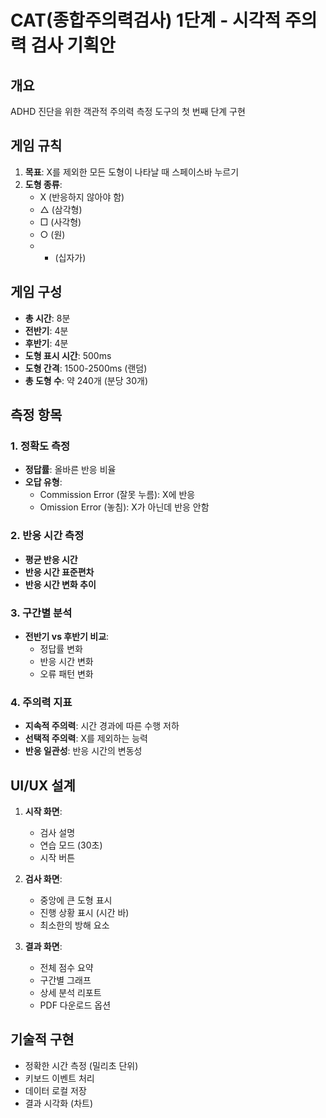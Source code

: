 # CAT(종합주의력검사) 1단계 - 시각적 주의력 검사 기획안

## 개요
ADHD 진단을 위한 객관적 주의력 측정 도구의 첫 번째 단계 구현

## 게임 규칙
1. **목표**: X를 제외한 모든 도형이 나타날 때 스페이스바 누르기
2. **도형 종류**: 
   - X (반응하지 않아야 함)
   - △ (삼각형)
   - □ (사각형)
   - ○ (원)
   - + (십자가)

## 게임 구성
- **총 시간**: 8분
- **전반기**: 4분
- **후반기**: 4분
- **도형 표시 시간**: 500ms
- **도형 간격**: 1500-2500ms (랜덤)
- **총 도형 수**: 약 240개 (분당 30개)

## 측정 항목

### 1. 정확도 측정
- **정답률**: 올바른 반응 비율
- **오답 유형**:
  - Commission Error (잘못 누름): X에 반응
  - Omission Error (놓침): X가 아닌데 반응 안함

### 2. 반응 시간 측정
- **평균 반응 시간**
- **반응 시간 표준편차**
- **반응 시간 변화 추이**

### 3. 구간별 분석
- **전반기 vs 후반기 비교**:
  - 정답률 변화
  - 반응 시간 변화
  - 오류 패턴 변화

### 4. 주의력 지표
- **지속적 주의력**: 시간 경과에 따른 수행 저하
- **선택적 주의력**: X를 제외하는 능력
- **반응 일관성**: 반응 시간의 변동성

## UI/UX 설계
1. **시작 화면**: 
   - 검사 설명
   - 연습 모드 (30초)
   - 시작 버튼

2. **검사 화면**:
   - 중앙에 큰 도형 표시
   - 진행 상황 표시 (시간 바)
   - 최소한의 방해 요소

3. **결과 화면**:
   - 전체 점수 요약
   - 구간별 그래프
   - 상세 분석 리포트
   - PDF 다운로드 옵션

## 기술적 구현
- 정확한 시간 측정 (밀리초 단위)
- 키보드 이벤트 처리
- 데이터 로컬 저장
- 결과 시각화 (차트)